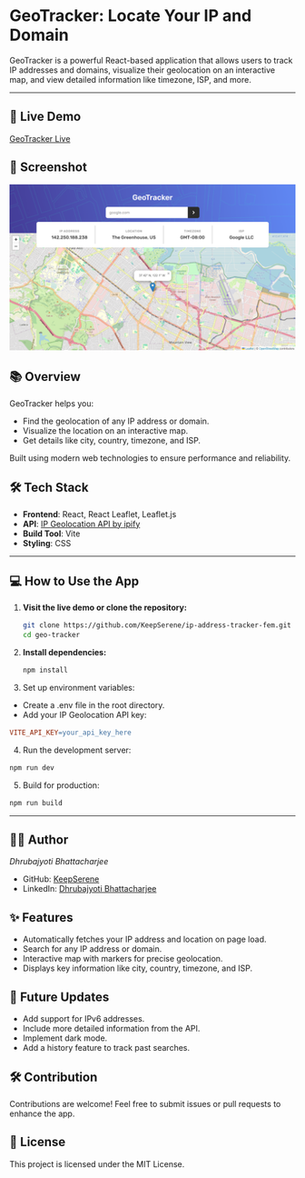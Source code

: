 # GeoTracker: Locate Your IP and Domain

GeoTracker is a powerful React-based application that allows users to track IP addresses and domains, visualize their geolocation on an interactive map, and view detailed information like timezone, ISP, and more.

---

## 🚀 Live Demo

[GeoTracker Live](https://your-live-demo-link.com)

## 📸 Screenshot

![App Screenshot](./public/geo-tracker-home.png)

## 📚 Overview

GeoTracker helps you:

- Find the geolocation of any IP address or domain.
- Visualize the location on an interactive map.
- Get details like city, country, timezone, and ISP.

Built using modern web technologies to ensure performance and reliability.

## 🛠️ Tech Stack

- **Frontend**: React, React Leaflet, Leaflet.js
- **API**: [IP Geolocation API by ipify](https://geo.ipify.org)
- **Build Tool**: Vite
- **Styling**: CSS

---

## 💻 How to Use the App

1. **Visit the live demo or clone the repository:**
   ```bash
   git clone https://github.com/KeepSerene/ip-address-tracker-fem.git
   cd geo-tracker
   ```
2. **Install dependencies:**

   ```bash
   npm install
   ```

3. Set up environment variables:

- Create a .env file in the root directory.
- Add your IP Geolocation API key:

```makefile
VITE_API_KEY=your_api_key_here
```

4. Run the development server:

```bash
npm run dev
```

5. Build for production:

```bash
npm run build
```

---

## 👨‍💻 Author

_Dhrubajyoti Bhattacharjee_

- GitHub: [KeepSerene](https://github.com/KeepSerene)
- LinkedIn: [Dhrubajyoti Bhattacharjee](https://www.linkedin.com/in/dhrubajyoti-bhattacharjee-320822318/)

## ✨ Features

- Automatically fetches your IP address and location on page load.
- Search for any IP address or domain.
- Interactive map with markers for precise geolocation.
- Displays key information like city, country, timezone, and ISP.

## 🌟 Future Updates

- Add support for IPv6 addresses.
- Include more detailed information from the API.
- Implement dark mode.
- Add a history feature to track past searches.

## 🛠️ Contribution

Contributions are welcome! Feel free to submit issues or pull requests to enhance the app.

## 📜 License

This project is licensed under the MIT License.
